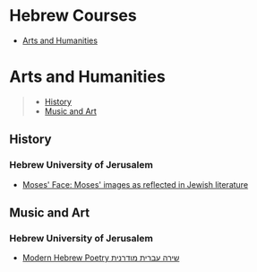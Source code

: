 # Hebrew Courses
 - [Arts and Humanities](#arts-and-humanities)
# Arts and Humanities
> - [History](#history)
> - [Music and Art](#music-and-art)
## History
### Hebrew University of Jerusalem
 - [Moses' Face: Moses' images as reflected in Jewish literature](https://www.coursera.org/learn/moses)
## Music and Art
### Hebrew University of Jerusalem
 - [Modern Hebrew Poetry   שירה עברית מודרנית](https://www.coursera.org/learn/hebrew-poetry)
